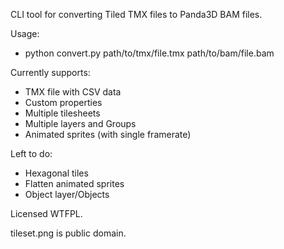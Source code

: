 CLI tool for converting Tiled TMX files to Panda3D BAM files.

Usage:
* python convert.py path/to/tmx/file.tmx path/to/bam/file.bam

Currently supports:
* TMX file with CSV data
* Custom properties
* Multiple tilesheets
* Multiple layers and Groups
* Animated sprites (with single framerate)

Left to do:
* Hexagonal tiles
* Flatten animated sprites
* Object layer/Objects

Licensed WTFPL.

tileset.png is public domain.
